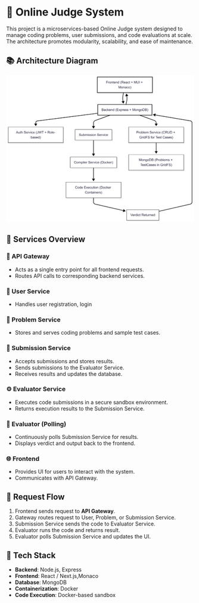 # 🧠 Online Judge System 

This project is a microservices-based Online Judge system designed to manage coding problems, user submissions, and code evaluations at scale. The architecture promotes modularity, scalability, and ease of maintenance.

## 📚 Architecture Diagram

![System Architecture](./architecture.png)

## 🧱 Services Overview

### 🚪 API Gateway
- Acts as a single entry point for all frontend requests.
- Routes API calls to corresponding backend services.

### 👤 User Service
- Handles user registration, login

### 📘 Problem Service
- Stores and serves coding problems and sample test cases.

### 📨 Submission Service
- Accepts submissions and stores results.
- Sends submissions to the Evaluator Service.
- Receives results and updates the database.

### ⚙️ Evaluator Service
- Executes code submissions in a secure sandbox environment.
- Returns execution results to the Submission Service.

### 🔁 Evaluator (Polling)
- Continuously polls Submission Service for results.
- Displays verdict and output back to the frontend.

### 🌐 Frontend
- Provides UI for users to interact with the system.
- Communicates with API Gateway.

## 🔁 Request Flow

1. Frontend sends request to **API Gateway**.
2. Gateway routes request to User, Problem, or Submission Service.
3. Submission Service sends the code to Evaluator Service.
4. Evaluator runs the code and returns result.
5. Evaluator polls Submission Service and updates the UI.

## 🧪 Tech Stack

- **Backend**: Node.js, Express
- **Frontend**: React / Next.js,Monaco
- **Database**: MongoDB 
- **Containerization**: Docker
- **Code Execution**: Docker-based sandbox

